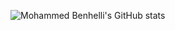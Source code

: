![Mohammed Benhelli's GitHub stats](https://github-readme-stats.vercel.app/api?username=mohammedbenhelli&count_private=true)